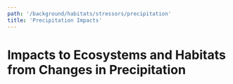 ```yaml
---
path: '/background/habitats/stressors/precipitation'
title: 'Precipitation Impacts'
---
```


# Impacts to Ecosystems and Habitats from Changes in Precipitation
